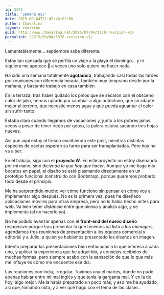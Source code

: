 ```yaml
---
id: 3372
title: 'Semana #93'
date: 2015-09-04T21:02:46+02:00
author: Chavalina
layout: revision
guid: http://www.chavalina.net/2015/09/04/3370-revision-v1/
permalink: /2015/09/04/3370-revision-v1/
---
```

Lamentablemente&#8230; septiembre sabe diferente.

Estoy tan cansada que se perfila un viaje a la playa el domingo&#8230; y ni siquiera me apetece 🙁 a veces uno solo quiere no hacer nada.

Ha sido una semana totalmente **agotadora**, trabajando casi todas las tardes por reuniones con diferencia horaria, también muy temprano desde por la mañana, y bastante trabajo en casa también.

En la terraza, tras haber quitado los pinos que se secaron con el obsceno calor de julio, hemos optado por cambiar a algo autóctono, que se adapte mejor al terreno, que necesite menos agua y que pueda aguantar el calor sin sufrir tanto.

Estaba claro cuando llegamos de vacaciones y, junto a los pobres pinos secos a pesar de tener riego por goteo, la palera estaba sacando tres hojas nuevas.

Así que aquí estoy al fresco escribiendo este post, mientras distintas especies de cactus esperan su turno para ser transplantadas. Pero hoy no va a ser.

En el trabajo, sigo con el **proyecto W**. En este proyecto no estoy diseñando por mi mano, sino _diciendo lo que hay que hacer_. Aunque yo me haga mis bocetos en papel, el diseño se está plasmando directamente en un prototipo funcional (construido con Bootstrap), porque queremos probarlo todo desde el principio.

Me ha sorprendido mucho ver cómo funciono sin pensar en cómo voy a implementar algo después. No es la primera vez, pues he diseñado aplicaciones móviles para otras empresa, pero no lo había hecho antes para web. Va bien tener _distancia_ entre que pienso y analizo algo, y se implementa (al no hacerlo yo).

No he podido avanzar apenas con el **front-end del nuevo diseño** responsive porque tras presentar lo que tenemos ya listo a los _managers_, agendamos tres reuniones de presentación a los equipos comercial y editorial y a Julio, a quien ya habíamos presentado los diseños en imagen.

Intento preparar las presentaciones bien enfocadas a lo que interesa a cada uno, y aplicar la experiencia que he adquirido, y consejos recibidos de muchas formas, pero siempre acabo con la sensación de que lo que más me influye es cómo me encuentre ese día.

Las reuniones con India, irregular. Tuvimos una el martes, donde no pude apenas hablar entre mi mal inglés y que tenía la garganta mal. Y en la de hoy, algo mejor. Me la había preparado un poco más, y eso me ha ayudado, así que, tomando nota, y a ver qué hago con el tema de las clases.